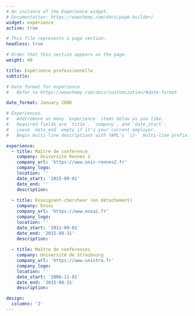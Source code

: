 ```yaml
---
# An instance of the Experience widget.
# Documentation: https://wowchemy.com/docs/page-builder/
widget: experience
active: true

# This file represents a page section.
headless: true

# Order that this section appears on the page.
weight: 40

title: Expérience professionnelle
subtitle:

# Date format for experience
#   Refer to https://wowchemy.com/docs/customization/#date-format

date_format: January 2006

# Experiences.
#   Add/remove as many `experience` items below as you like.
#   Required fields are `title`, `company`, and `date_start`.
#   Leave `date_end` empty if it's your current employer.
#   Begin multi-line descriptions with YAML's `|2-` multi-line prefix.

experience:
  - title: Maître de conférence
    company: Université Rennes 2
    company_url: 'https://www.univ-rennes2.fr'
    company_logo: 
    location: ''
    date_start: '2015-09-01'
    date_end: ''
    description:
        
  - title: Enseignant-chercheur (en détachement)
    company: Ensai
    company_url: 'https://www.ensai.fr'
    company_logo:
    location: ''
    date_start: '2011-09-01'
    date_end: '2015-08-31'
    description:
  
  - title: Maître de conférences
    company: Université de Strasbourg
    company_url: 'https://www.unistra.fr'
    company_logo:
    location: ''
    date_start: '2006-11-01'
    date_end: '2015-08-31'
    description:

design:
  columns: '2'
---
```

